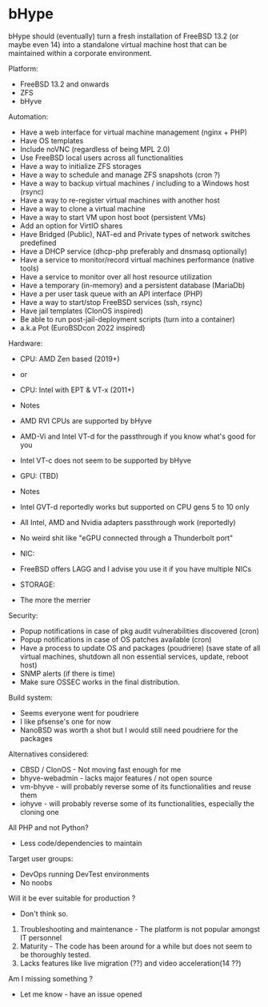 # bHype
bHype should (eventually) turn a fresh installation of FreeBSD 13.2 (or maybe even 14) into a standalone virtual machine host that can be maintained within a corporate environment.

Platform: 
+ FreeBSD 13.2 and onwards
+ ZFS
+ bHyve

Automation:
+ Have a web interface for virtual machine management (nginx + PHP)
+ Have OS templates
+ Include noVNC (regardless of being MPL 2.0)
+ Use FreeBSD local users across all functionalities
+ Have a way to initialize ZFS storages
+ Have a way to schedule and manage ZFS snapshots (cron ?)
+ Have a way to backup virtual machines / including to a Windows host (rsync)
+ Have a way to re-register virtual machines with another host
+ Have a way to clone a virtual machine
+ Have a way to start VM upon host boot (persistent VMs)
+ Add an option for VirtIO shares
+ Have Bridged (Public), NAT-ed and Private types of network switches predefined
+ Have a DHCP service (dhcp-php preferably and dnsmasq optionally)
+ Have a service to monitor/record virtual machines performance (native tools)
+ Have a service to monitor over all host resource utilization 
+ Have a temporary (in-memory) and a persistent database (MariaDb)
+ Have a per user task queue with an API interface (PHP)
+ Have a way to start/stop FreeBSD services (ssh, rsync)
+ Have jail templates (ClonOS inspired)
+ Be able to run post-jail-deployment scripts (turn into a container)
+ a.k.a Pot (EuroBSDcon 2022 inspired)

Hardware:
- CPU: AMD Zen based (2019+)
- or
- CPU: Intel with EPT & VT-x (2011+)

- Notes
- AMD RVI CPUs are supported by bHyve
- AMD-Vi and Intel VT-d for the passthrough if you know what's good for you
- Intel VT-c does not seem to be supported by bHyve

- GPU: (TBD)
- Notes
- Intel GVT-d reportedly works but supported on CPU gens 5 to 10 only
- All Intel, AMD and Nvidia adapters passthrough work (reportedly)
- No weird shit like "eGPU connected through a Thunderbolt port"

- NIC:
- FreeBSD offers LAGG and I advise you use it if you have multiple NICs

- STORAGE:
- The more the merrier

Security:
+ Popup notifications in case of pkg audit vulnerabilities discovered (cron)
+ Popup notifications in case of OS patches available (cron)
+ Have a process to update OS and packages (poudriere)
  (save state of all virtual machines, shutdown all non essential services, update, reboot host)
+ SNMP alerts (if there is time)
+ Make sure OSSEC works in the final distribution.

Build system:
+ Seems everyone went for poudriere
+ I like pfsense's one for now
+ NanoBSD was worth a shot but I would still need poudriere for the packages

Alternatives considered:
+ CBSD / ClonOS - Not moving fast enough for me
+ bhyve-webadmin - lacks major features / not open source
+ vm-bhyve - will probably reverse some of its functionalities and reuse them
+ iohyve - will probably reverse some of its functionalities, especially the cloning one

All PHP and not Python?
+ Less code/dependencies to maintain

Target user groups:
+ DevOps running DevTest environments
+ No noobs

Will it be ever suitable for production ?
+ Don't think so. 
1) Troubleshooting and maintenance - The platform is not popular amongst IT personnel
2) Maturity - The code has been around for a while but does not seem to be thoroughly tested.
3) Lacks features like live migration (??) and video acceleration(14 ??)

Am I missing something ?
+ Let me know - have an issue opened

